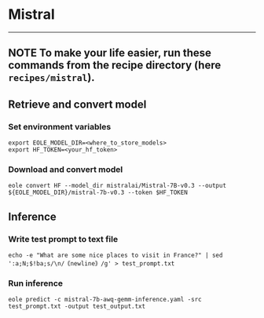 # Mistral

---
**NOTE**
To make your life easier, run these commands from the recipe directory (here `recipes/mistral`).
---

## Retrieve and convert model

### Set environment variables

```
export EOLE_MODEL_DIR=<where_to_store_models>
export HF_TOKEN=<your_hf_token>
```

### Download and convert model

```
eole convert HF --model_dir mistralai/Mistral-7B-v0.3 --output ${EOLE_MODEL_DIR}/mistral-7b-v0.3 --token $HF_TOKEN
```


## Inference

### Write test prompt to text file

```
echo -e "What are some nice places to visit in France?" | sed ':a;N;$!ba;s/\n/｟newline｠/g' > test_prompt.txt
```

### Run inference

```
eole predict -c mistral-7b-awq-gemm-inference.yaml -src test_prompt.txt -output test_output.txt
```